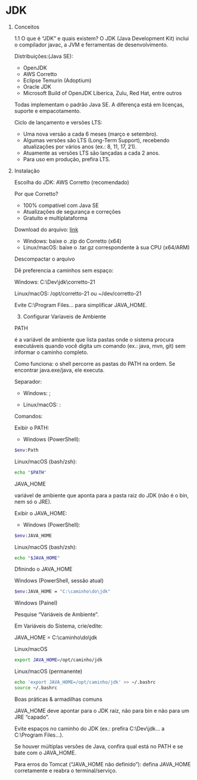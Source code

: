 # JDK


1. Conceitos 

    1.1 O que é “JDK” e quais existem?
    O JDK (Java Development Kit) inclui o compilador javac, a JVM e ferramentas de desenvolvimento.

    Distribuições:(Java SE):
    - OpenJDK
    - AWS Corretto
    - Eclipse Temurin (Adoptium)
    - Oracle JDK
    - Microsoft Build of OpenJDK Liberica, Zulu, Red Hat, entre outros

    Todas implementam o padrão Java SE. A diferença está em licenças, suporte e empacotamento.

    Ciclo de lançamento e versões LTS:
    - Uma nova versão a cada 6 meses (março e setembro).
    - Algumas versões são LTS (Long-Term Support), recebendo atualizações por vários anos (ex.: 8, 11, 17, 21).
    - Atuamente as versões LTS são lançadas a cada 2 anos.
    - Para uso em produção, prefira LTS.

2. Instalação

    Escolha do JDK: AWS Corretto (recomendado)

    Por que Corretto?
    - 100% compatível com Java SE
    - Atualizações de segurança e correções
    - Gratuito e multiplataforma

    Download do arquivo: 
    [link](https://docs.aws.amazon.com/corretto/latest/corretto-21-ug/downloads-list.html)
    - Windows: baixe o .zip do Corretto (x64)
    - Linux/macOS: baixe o .tar.gz correspondente à sua CPU (x64/ARM)

    Descompactar o arquivo

    Dê preferencia a caminhos sem espaço:

    Windows: C:\Dev\jdk\corretto-21

    Linux/macOS: /opt/corretto-21 ou ~/dev/corretto-21

    Evite C:\Program Files\... para simplificar JAVA_HOME.


    3. Configurar Variaveis de Ambiente

    PATH

    é a variável de ambiente que lista pastas onde o sistema procura executáveis quando você digita um comando (ex.: java, mvn, git) sem informar o caminho completo.
    
    Como funciona: o shell percorre as pastas do PATH na ordem. Se encontrar java.exe/java, ele executa.
    
    Separador:

    - Windows: ;

    - Linux/macOS: :

    Comandos:

    Exibir o PATH:
    
    - Windows (PowerShell):
    ```bash 
    $env:Path
    ``` 

    Linux/macOS (bash/zsh):
    ```bash
    echo "$PATH"
    ```

    JAVA_HOME

    variável de ambiente que aponta para a pasta raiz do JDK (não é o bin, nem só o JRE).

    Exibir o JAVA_HOME:
    
    - Windows (PowerShell):
    ```bash 
    $env:JAVA_HOME
    ``` 

    Linux/macOS (bash/zsh):
    ```bash
    echo "$JAVA_HOME"
    ```

    Dfinindo o JAVA_HOME

    Windows (PowerShell, sessão atual)
    ```bash
    $env:JAVA_HOME = "C:\caminho\do\jdk"
    ```

    Windows (Painel)

    Pesquise “Variáveis de Ambiente”.

    Em Variáveis do Sistema, crie/edite:

    JAVA_HOME = C:\caminho\do\jdk

    Linux/macOS
    ```bash
    export JAVA_HOME=/opt/caminho/jdk
    ```

    Linux/macOS (permanente)
    ```bash
    echo 'export JAVA_HOME=/opt/caminho/jdk' >> ~/.bashrc
    source ~/.bashrc
    ```

    Boas práticas & armadilhas comuns

    JAVA_HOME deve apontar para o JDK raiz, não para bin e não para um JRE “capado”.

    Evite espaços no caminho do JDK (ex.: prefira C:\Dev\jdk\... a C:\Program Files\...).

    Se houver múltiplas versões de Java, confira qual está no PATH e se bate com o JAVA_HOME.

    Para erros do Tomcat (“JAVA_HOME não definido”): defina JAVA_HOME corretamente e reabra o terminal/serviço.

